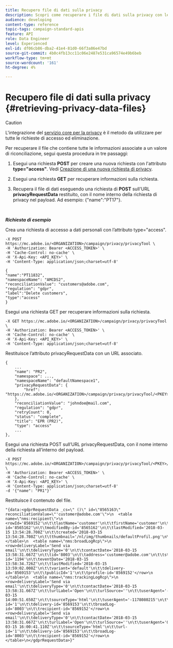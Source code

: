 ```yaml
---
title: Recupero file di dati sulla privacy
description: Scopri come recuperare i file di dati sulla privacy con le API
audience: developing
content-type: reference
topic-tags: campaign-standard-apis
feature: API
role: Data Engineer
level: Experienced
exl-id: df06cb86-dba2-41e4-81d0-66f3a86e47bd
source-git-commit: 4b0c4fb13cc11c06e2487e531ca96574e49b6beb
workflow-type: tm+mt
source-wordcount: '161'
ht-degree: 4%

---
```


# Recupero file di dati sulla privacy {#retrieving-privacy-data-files}

>[!CAUTION]
>
>L&#39;integrazione del [servizio core per la privacy](https://developer.adobe.com/experience-platform-apis/references/privacy-service) è il metodo da utilizzare per tutte le richieste di accesso ed eliminazione. <!--Starting 19.4, the use of the Campaign API and interface for access and delete requests is deprecated. For more on Campaign Standard deprecated and removed features, refer to [this page](../../rn/using/deprecated-features.md).-->

Per recuperare il file che contiene tutte le informazioni associate a un valore di riconciliazione, segui questa procedura in tre passaggi:

1. Esegui una richiesta **POST** per creare una nuova richiesta con l&#39;attributo **type=&quot;access&quot;**. Vedi [Creazione di una nuova richiesta di privacy](../../api/using/creating-a-privacy-request.md).

1. Esegui una richiesta **GET** per recuperare informazioni sulla richiesta.

1. Recupera il file di dati eseguendo una richiesta di **POST** sull&#39;URL **privacyRequestData** restituito, con il nome interno della richiesta di privacy nel payload. Ad esempio: {&quot;name&quot;:&quot;PT17&quot;}.

<br/>

***Richiesta di esempio***

Crea una richiesta di accesso a dati personali con l’attributo type=&quot;access&quot;.

```
-X POST https://mc.adobe.io/<ORGANIZATION>/campaign/privacy/privacyTool \
-H 'Authorization: Bearer <ACCESS_TOKEN>' \
-H 'Cache-Control: no-cache' \
-H 'X-Api-Key: <API_KEY>' \
-H 'Content-Type: application/json;charset=utf-8'

{
"name":"PT11832",
"namespaceName": "AMCDS2",
"reconciliationValue": "customers@adobe.com",
"regulation": "gdpr",
"label":"Delete customers",
"type":"access"
}
```

<!-- + réponse -->

Esegui una richiesta GET per recuperare informazioni sulla richiesta.

```
-X GET https://mc.adobe.io/<ORGANIZATION>/campaign/privacy/privacyTool \
-H 'Authorization: Bearer <ACCESS_TOKEN>' \
-H 'Cache-Control: no-cache' \
-H 'X-Api-Key: <API_KEY>' \
-H 'Content-Type: application/json;charset=utf-8'
```

Restituisce l’attributo privacyRequestData con un URL associato.

```
{
    ...
    "name": "PR2",
    "namespace": ...,
    "namespaceName": "defaultNamespace1",
    "privacyRequestData": {
        "href": "https://mc.adobe.io/<ORGANIZATION>/campaign/privacy/privacyTool/<PKEY>/privacyRequestData/"
    },
    "reconciliationValue": "johndoe@mail.com",
    "regulation": "gdpr",
    "retryCount": 0,
    "status": "complete",
    "title": "EPR (PR2)",
    "type": "access"
    ...
},
```

Esegui una richiesta POST sull’URL privacyRequestData, con il nome interno della richiesta all’interno del payload.

```
-X POST https://mc.adobe.io/<ORGANIZATION>/campaign/privacy/privacyTool/<PKEY>/privacyRequestData \
-H 'Authorization: Bearer <ACCESS_TOKEN>' \
-H 'Cache-Control: no-cache' \
-H 'X-Api-Key: <API_KEY>' \
-H 'Content-Type: application/json;charset=utf-8'
-d '{"name": "PR1"}'
```

Restituisce il contenuto del file.

```
"{data:<gdprRequestData _cs=\" ()\" id=\"8565163\" reconciliationValue=\"'customer@adobe.com'\">\n  <table name=\"nms:recipient\">\n    <rowId='8569152'\n\t\tlastName='customer'\n\t\tfirstName='customer'\n\t\tgender='1'\n\t\temail='customer@adobe.com'\n\t\tcreatedBy-id='8565162'\n\t\tmodifiedBy-id='8565162'\n\t\tlastModified='2018-03-15 13:54:28.708Z'\n\t\tcreated='2018-03-15 13:54:28.708Z'\n\t\tthumbnail='/nl/img/thumbnails/defaultProfil.png'\n\t\temailFormat='2'</row>\n  </table>\n  <table name=\"nms:broadLogRcp\">\n    <row>deliveryLabel='Send via email'\n\t\tdeliveryType='0'\n\t\tcontactDate='2018-03-15 13:58:31.667Z'\n\t\tid='8003'\n\t\taddress='customer@adobe.com'\n\t\tstatus='1'\n\t\tmsg-id='1194'\n\t\teventDate='2018-03-15 13:58:34.726Z'\n\t\tlastModified='2018-03-15 13:59:02.008Z'\n\t\tvariant='default'\n\t\tdelivery-id='8569153'\n\t\tpublicId='1'\n\t\tprofile-id='8569152'</row>\n  </table>\n  <table name=\"nms:trackingLogRcp\">\n    <row>deliveryLabel='Send via email'\n\t\tdeliveryType='0'\n\t\tcontactDate='2018-03-15 13:58:31.667Z'\n\t\turlLabel='Open'\n\t\turlSource=''\n\t\tuserAgent='-1178080215'\n\t\ttrackedDevice='pc'\n\t\tid='5000'\n\t\tlogDate='2018-03-15 14:00:51.650Z'\n\t\tsourceType='html'\n\t\tuserAgent='-1178080215'\n\t\turl-id='1'\n\t\tdelivery-id='8569153'\n\t\tbroadLog-id='8003'\n\t\trecipient-id='8569152'</row>\n    <row>deliveryLabel='Send via email'\n\t\tdeliveryType='0'\n\t\tcontactDate='2018-03-15 13:58:31.667Z'\n\t\turlLabel='Open'\n\t\turlSource=''\n\t\tuserAgent='0'\n\t\ttrackedDevice=''\n\t\tid='6000'\n\t\tlogDate='2018-03-15 16:00:41.110Z'\n\t\tsourceType='html'\n\t\turl-id='1'\n\t\tdelivery-id='8569153'\n\t\tbroadLog-id='8003'\n\t\trecipient-id='8569152'</row>\n  </table>\n</gdprRequestData>}"
```
